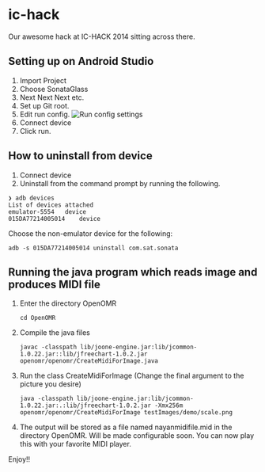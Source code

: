 ic-hack
=======

Our awesome hack at IC-HACK 2014 sitting across there.

Setting up on Android Studio
----------------------------

1. Import Project
2. Choose SonataGlass
3. Next Next Next etc.
4. Set up Git root. 
5. Edit run config. ![Run config settings](http://i.imgur.com/hDwIhe9.png "Choose these settings")
6. Connect device
7. Click run.


How to uninstall from device
----------------------------

1. Connect device
2. Uninstall from the command prompt by running the following.

```
❯ adb devices
List of devices attached 
emulator-5554	device
015DA77214005014	device
```

Choose the non-emulator device for the following:

```
adb -s 015DA77214005014 uninstall com.sat.sonata
```

Running the java program which reads image and produces MIDI file
-----------------------------------------------------------------

1. Enter the directory OpenOMR
	```
	cd OpenOMR
	```
2. Compile the java files
	```
	javac -classpath lib/joone-engine.jar:lib/jcommon-1.0.22.jar::lib/jfreechart-1.0.2.jar openomr/openomr/CreateMidiForImage.java
	```
3. Run the class CreateMidiForImage (Change the final argument to the picture you desire)
	```
	java -classpath lib/joone-engine.jar:lib/jcommon-1.0.22.jar:.:lib/jfreechart-1.0.2.jar -Xmx256m openomr/openomr/CreateMidiForImage testImages/demo/scale.png
	```
4. The output will be stored as a file named nayanmidifile.mid in the directory OpenOMR. Will be made configurable soon. You can now play this with your favorite MIDI player.


Enjoy!!

